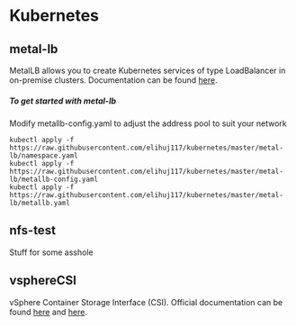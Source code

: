 # Kubernetes

## metal-lb
MetalLB allows you to create Kubernetes services of type LoadBalancer in on-premise clusters. Documentation can be found [here](https://metallb.universe.tf/). 

##### To get started with metal-lb

Modify metallb-config.yaml to adjust the address pool to suit your network
```
kubectl apply -f https://raw.githubusercontent.com/elihuj117/kubernetes/master/metal-lb/namespace.yaml
kubectl apply -f https://raw.githubusercontent.com/elihuj117/kubernetes/master/metal-lb/metallb-config.yaml
kubectl apply -f https://raw.githubusercontent.com/elihuj117/kubernetes/master/metal-lb/metallb.yaml
```

## nfs-test
Stuff for some asshole

## vsphereCSI
vSphere Container Storage Interface (CSI). Official documentation can be found [here](https://github.com/kubernetes-sigs/vsphere-csi-driver) and [here](https://cloud-provider-vsphere.sigs.k8s.io/tutorials/enabling-vsphere-csi-on-an-existing-cluster.html).
